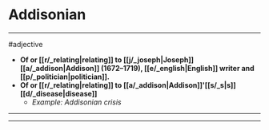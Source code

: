 # Addisonian
---
#adjective
- **Of or [[r/_relating|relating]] to [[j/_joseph|Joseph]] [[a/_addison|Addison]] (1672–1719), [[e/_english|English]] writer and [[p/_politician|politician]].**
- **Of or [[r/_relating|relating]] to [[a/_addison|Addison]]'[[s/_s|s]] [[d/_disease|disease]]**
	- _Example: Addisonian crisis_
---
---
